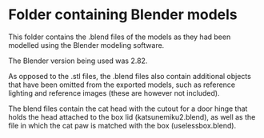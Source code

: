 # Folder containing Blender models

This folder contains the .blend files of the models as they had been modelled using the Blender modeling software.

The Blender version being used was 2.82.

As opposed to the .stl files, the .blend files also contain additional objects that have been omitted from the exported models, such as reference lighting and reference images (these are however not included).

The blend files contain the cat head with the cutout for a door hinge that holds the head attached to the box lid (katsunemiku2.blend), as well as the file in which the cat paw is matched with the box (uselessbox.blend).